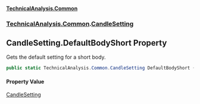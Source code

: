 #### [TechnicalAnalysis.Common](Atypical.TechnicalAnalysis.Common.md 'Atypical.TechnicalAnalysis.Common')
### [TechnicalAnalysis.Common](Atypical.TechnicalAnalysis.Common.md#TechnicalAnalysis.Common 'TechnicalAnalysis.Common').[CandleSetting](CandleSetting.md 'TechnicalAnalysis.Common.CandleSetting')

## CandleSetting.DefaultBodyShort Property

Gets the default setting for a short body.

```csharp
public static TechnicalAnalysis.Common.CandleSetting DefaultBodyShort { get; }
```

#### Property Value
[CandleSetting](CandleSetting.md 'TechnicalAnalysis.Common.CandleSetting')